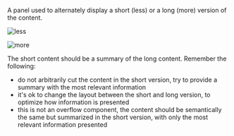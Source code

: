 A panel used to alternately display a short (less) or a long (more) version of the content.

![less](https://user-images.githubusercontent.com/10867086/36533761-7b550daa-17bc-11e8-9be2-a406e1716adf.jpg)

![more](https://user-images.githubusercontent.com/10867086/36533806-994e8ff2-17bc-11e8-8e59-2f5e721b7b2f.jpg)

The short content should be a summary of the long content. Remember the following:

- do not arbitrarily cut the content in the short version, try to provide a summary with the most relevant information
- it's ok to change the layout between the short and long version, to optimize how information is presented
- this is not an overflow component, the content should be semantically the same but summarized in the short version, with only the most relevant information presented
